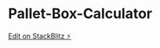 # Pallet-Box-Calculator

[Edit on StackBlitz ⚡️](https://stackblitz.com/edit/stackblitz-starters-rdphuk)